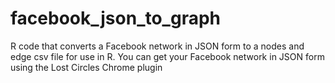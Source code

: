 # facebook_json_to_graph
R code that converts a Facebook network in JSON form to a nodes and edge csv file for use in R.  You can get your Facebook network in JSON form using the Lost Circles Chrome plugin
